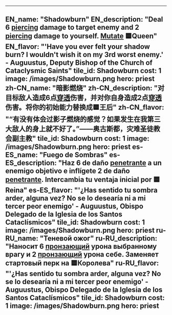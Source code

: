 ---

EN_name: "Shadowburn"
EN_description: "Deal 6 <u>piercing</u> damage to target enemy and 2 <u>piercing</u> damage to yourself. <u>Mutate</u> 🟦Queen"
EN_flavor: "'Have you ever felt your shadow burn? I wouldn't wish it on my 3rd worst enemy.' - Auguustus, Deputy Bishop of the Church of Cataclysmic Saints"
tile_id: Shadowburn
cost: 1
image: /images/Shadowburn.png
hero: priest
zh-CN_name: "暗影燃烧"
zh-CN_description: "对目标敌人造成6点<u>穿透</u>伤害，并对你自身造成2点<u>穿透</u>伤害。将你的初始能力替换成🟦王后"
zh-CN_flavor: "“有没有体会过影子燃烧的感觉？如果发生在我第三大敌人的身上就不好了。”——奥古斯都，灾难圣徒教会副主教"
tile_id: Shadowburn
cost: 1
image: /images/Shadowburn.png
hero: priest
es-ES_name: "Fuego de Sombras"
es-ES_description: "Haz 6 de daño <u>penetrante</u> a un enemigo objetivo e inflígete 2 de daño <u>penetrante</u>. Intercambia tu ventaja inicial por 🟦Reina"
es-ES_flavor: "'¿Has sentido tu sombra arder, alguna vez? No se lo desearía ni a mi tercer peor enemigo' - Auguustus, Obispo Delegado de la Iglesia de los Santos Cataclísmicos"
tile_id: Shadowburn
cost: 1
image: /images/Shadowburn.png
hero: priest
ru-RU_name: "Теневой ожог"
ru-RU_description: "Наносит 6 <u>пронзающий</u> урона выбранному врагу и 2 <u>пронзающий</u> урона себе. Заменяет стартовый перк на 🟦Королева"
ru-RU_flavor: "'¿Has sentido tu sombra arder, alguna vez? No se lo desearía ni a mi tercer peor enemigo' - Auguustus, Obispo Delegado de la Iglesia de los Santos Cataclísmicos"
tile_id: Shadowburn
cost: 1
image: /images/Shadowburn.png
hero: priest
---